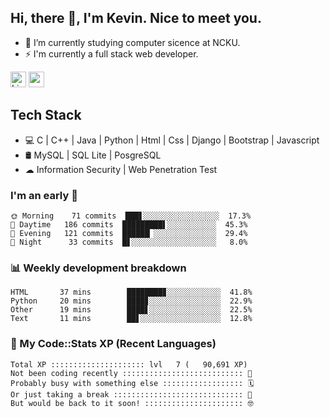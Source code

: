 ## Hi, there 👋, I'm Kevin. Nice to meet you.

- 🌱 I’m currently studying computer sicence at NCKU.
- ⚡ I'm currently a full stack web developer.

<a href="https://www.linkedin.com/in/kevin12686/"><img alt="LinkedIn" src="https://img.shields.io/badge/linkedin%20-%230077B5.svg?&style=for-the-badge&logo=linkedin&logoColor=white" height=25></a>
<a href="https://www.instagram.com/kevin12686/"><img src="https://img.shields.io/badge/instagram-3f729b?&style=for-the-badge&logo=instagram&logoColor=white" height=25></a>

## Tech Stack

* 💻 C | C++ | Java | Python | Html | Css | Django | Bootstrap | Javascript
* 🛢️ MySQL | SQL Lite | PosgreSQL
* ☁ Information Security | Web Penetration Test

### I'm an early 🐤

<!-- early_bird start -->

```text
🌞 Morning    71 commits  ███▋░░░░░░░░░░░░░░░░░  17.3%
🌆 Daytime   186 commits  █████████▌░░░░░░░░░░░  45.3%
🌃 Evening   121 commits  ██████▏░░░░░░░░░░░░░░  29.4%
🌙 Night      33 commits  █▋░░░░░░░░░░░░░░░░░░░   8.0%
```

<!-- early_bird end -->

### 📊 Weekly development breakdown

<!-- code_time start -->

```text
HTML       37 mins        ████████▊░░░░░░░░░░░░  41.8%
Python     20 mins        ████▊░░░░░░░░░░░░░░░░  22.9%
Other      19 mins        ████▋░░░░░░░░░░░░░░░░  22.5%
Text       11 mins        ██▋░░░░░░░░░░░░░░░░░░  12.8%
```

<!-- code_time end -->

### 🧰 My Code::Stats XP (Recent Languages)

<!-- codestats start -->

```text
Total XP ::::::::::::::::::::: lvl   7 (   90,691 XP) 
Not been coding recently ::::::::::::::::::::::::::: 🙈
Probably busy with something else :::::::::::::::::: 🗓
Or just taking a break ::::::::::::::::::::::::::::: 🌴
But would be back to it soon! :::::::::::::::::::::: 🤓
```

<!-- codestats end -->

